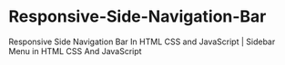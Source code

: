 # Responsive-Side-Navigation-Bar
Responsive Side Navigation Bar In HTML CSS and JavaScript | Sidebar Menu in HTML CSS And JavaScript

